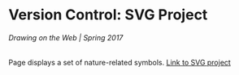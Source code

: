 # Version Control: SVG Project
###### Drawing on the Web | Spring 2017


Page displays a set of nature-related symbols.
[Link to SVG project](http://i6.cims.nyu.edu/~cz786/dotw/svg/)


